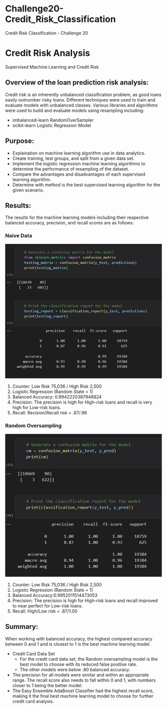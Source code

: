 # Challenge20-Credit_Risk_Classification
Credit Risk Classification - Challenge 20


# Credit Risk Analysis
Supervised Machine Learning and Credit Risk

## Overview of the loan prediction risk analysis:   
Credit risk is an inherently unbalanced classification problem, as good loans easily outnumber risky loans. Different techniques were used to train and evaluate models with unbalanced classes. Various libraries and algorithms were used to build and evaluate models using resampling including: 
* imbalanced-learn RandomOverSampler
* scikit-learn Logistic Regression Model

## Purpose: 
* Explaination on machine learning algorithm use in data analytics.
* Create training, test groups, and split from a given data set.
* Implement the logistic regression machine learning algorithms to determine the performance of resampling of the dataset.
* Compare the advantages and disadvantages of each supervised learning algorithm.
* Determine with method is the best supervised learning algorithm for the given scenario.

## Results:
The results for the machine learning models including their respective balanced accuracy, precision, and recall scores are as follows:      

### Naive Data
![Pic 1](Images/Pic1.jpg)     
1. Counter: Low Risk 75,036 / High Risk 2,500
2. Logistic Regression (Random State = 1)
3. Balanced Accuracy: 0.9942220387948824
4. Precision: The precision is high for High-risk loans and recall is very high for Low-risk loans.
5. Recall: Recision/Recall risk = .87/.96

### Random Oversampling
![Pic 2](Images/Pic2.jpg)     
1. Counter: Low Risk 75,036 / High Risk 2,500
2. Logistic Regression (Random State = 1)
3. Balanced Accuracy:0.9952011514473053
4. Precision: The precision is high for High-risk loans and recall improved to near perfect for Low-risk loans.
5. Recall: High/Low risk = .87/1.00


## Summary:
When working with balanced accuracy, the highest compared accuracy between 0 and 1 and is closest to 1 is the best machine learning model.  
* Credit Card Data Set
  * For the credit card data set, the Random oversampling model is the best model to choose with its reduced false positive rate.  
  * The other models were below .80 balanced accuracy.  
* The precision for all models were similar and within an appropriate range.  The recall score also needs to fall within 0 and 1, with numbers closer to 1 being the better model.  
* The Easy Ensemble AdaBoost Classifier had the highest recall score, making it the final best machine learning model to choose for further credit card analysis.   
